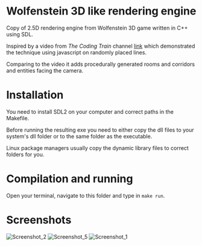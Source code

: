 # Wolfenstein 3D like rendering engine 
Copy of 2.5D rendering engine from Wolfenstein 3D game written in C++ using SDL.

Inspired by a video from *The Coding Train* channel [link](https://www.youtube.com/watch?v=vYgIKn7iDH8) which demonstrated the technique using javascript on randomly placed lines.

Comparing to the video it adds procedurally generated rooms and corridors and entities facing the camera.

# Installation
You need to install SDL2 on your computer and correct paths in the Makefile.

Before running the resulting exe you need to either copy the dll files to your system's dll folder or to the same folder as the executable.

Linux package managers usually copy the dynamic library files to correct folders for you.

# Compilation and running
Open your terminal, navigate to this folder and type in `make run`.

# Screenshots
![Screenshot_2](https://user-images.githubusercontent.com/16499460/89737107-de5b3b00-da6e-11ea-8a51-0ad2845d1d51.png)
![Screenshot_5](https://user-images.githubusercontent.com/16499460/89737109-def3d180-da6e-11ea-8688-a1ffce4fcb35.png)
![Screenshot_1](https://user-images.githubusercontent.com/16499460/89737110-df8c6800-da6e-11ea-91f3-020a53cbb8c7.png)
